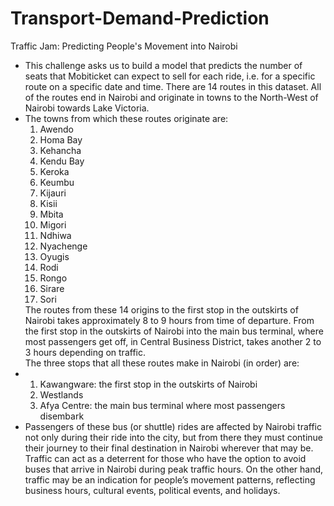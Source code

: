 # Transport-Demand-Prediction
Traffic Jam: Predicting People's Movement into Nairobi
<ul>
<li>This challenge asks us to build a model that predicts the number of seats that Mobiticket can expect to sell for each ride, i.e. for a specific route on a specific date and time. There are 14 routes in this dataset. All of the routes end in Nairobi and originate in towns to the North-West of Nairobi towards Lake Victoria.</li>
<li>The towns from which these routes originate are:
<ol>

  <li>Awendo</li>
  <li>Homa Bay</li>
  <li>Kehancha</li>
  <li>Kendu Bay</li>
  <li>Keroka</li>
  <li>Keumbu</li>
  <li>Kijauri</li>
  <li>Kisii</li>
  <li>Mbita</li>
  <li>Migori</li>
  <li>Ndhiwa</li>
  <li>Nyachenge</li>
  <li>Oyugis</li>
  <li>Rodi</li>
  <li>Rongo</li>
  <li>Sirare</li>
  <li>Sori</li>
</ol>
The routes from these 14 origins to the first stop in the outskirts of Nairobi takes approximately 8 to 9 hours from time of departure. From the first stop in the outskirts of Nairobi into the main bus terminal, where most passengers get off, in Central Business District, takes another 2 to 3 hours depending on traffic.</br>
The three stops that all these routes make in Nairobi (in order) are:</li>
<li>
<ol>
  <li>Kawangware: the first stop in the outskirts of Nairobi</li>
  <li>Westlands</li>
  <li>Afya Centre: the main bus terminal where most passengers disembark</li>
  </ol>
 </li>
 <li>
Passengers of these bus (or shuttle) rides are affected by Nairobi traffic not only during their ride into the city, but from there they must continue their journey to their final destination in Nairobi wherever that may be. Traffic can act as a deterrent for those who have the option to avoid buses that arrive in Nairobi during peak traffic hours. On the other hand, traffic may be an indication for people’s movement patterns, reflecting business hours, cultural events, political events, and holidays.</li>
</ul>
